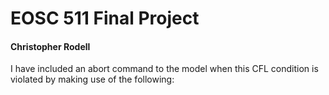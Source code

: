 # EOSC 511 Final Project
#### Christopher Rodell


I have included an abort command to the model when this CFL condition is violated by making use of the following: 